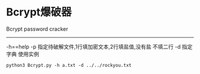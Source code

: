 # Bcrypt爆破器
Bcrypt password cracker
<hr>
-h==help
-p  指定待破解文件,1行填加密文本,2行填盐值,没有盐
不填二行
-d 指定字典
使用实例

``
python3 Bcrypt.py -h a.txt -d ../../rockyou.txt
``

